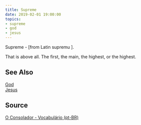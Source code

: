 ```yaml
---
title: Supreme
date: 2019-02-01 19:00:00
topics:
- supreme
- god
- jesus
---
```


Supreme - [from Latin supremu ]. 

That is above all. The first, the main, the highest, or the highest.

## See Also
[God](../god)  
[Jesus](../jesus)  

## Source
[O Consolador - Vocabulário (pt-BR)](http://www.oconsolador.com.br/linkfixo/vocabulario/principal.html)
